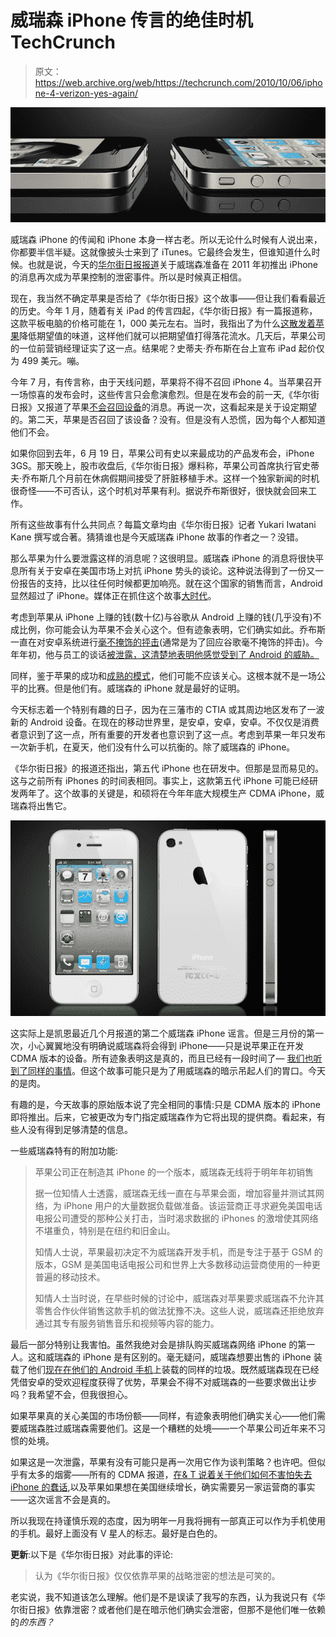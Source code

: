 # 威瑞森 iPhone 传言的绝佳时机 TechCrunch

> 原文：<https://web.archive.org/web/https://techcrunch.com/2010/10/06/iphone-4-verizon-yes-again/>

![](img/4cd004069b0929ecf53a2f72706e31c5.png "ip")

威瑞森 iPhone 的传闻和 iPhone 本身一样古老。所以无论什么时候有人说出来，你都要半信半疑。这就像披头士来到了 iTunes。它最终会发生，但谁知道什么时候。也就是说，今天的[华尔街日报报道](https://web.archive.org/web/20230207003936/http://online.wsj.com/article/SB10001424052748703735804575536191649347572.html)关于威瑞森准备在 2011 年初推出 iPhone 的消息再次成为苹果控制的泄密事件。所以是时候真正相信。

现在，我当然不确定苹果是否给了《华尔街日报》这个故事——但让我们看看最近的历史。今年 1 月，随着有关 iPad 的传言四起，《华尔街日报》有一篇报道称，这款平板电脑的价格可能在 1，000 美元左右。当时，我指出了为什么[这散发着苹果](https://web.archive.org/web/20230207003936/https://techcrunch.com/2010/01/04/apple-tablet-pricing/)降低期望值的味道，这样他们就可以把期望值打得落花流水。几天后，苹果公司的一位前营销经理证实了这一点。结果呢？史蒂夫·乔布斯在台上宣布 iPad 起价仅为 499 美元。嘣。

今年 7 月，有传言称，由于天线问题，苹果将不得不召回 iPhone 4。当苹果召开一场惊喜的发布会时，这些传言只会愈演愈烈。但是在发布会的前一天,《华尔街日报》又报道了苹果[不会召回设备](https://web.archive.org/web/20230207003936/https://techcrunch.com/2010/07/15/iphone-4-recall/)的消息。再说一次，这看起来是关于设定期望的。第二天，苹果是否召回了该设备？没有。但是没有人恐慌，因为每个人都知道他们不会。

如果你回到去年，6 月 19 日，苹果公司有史以来最成功的产品发布会，iPhone 3GS。那天晚上，股市收盘后,《华尔街日报》爆料称，苹果公司首席执行官史蒂夫·乔布斯几个月前在休病假期间接受了肝脏移植手术。这样一个独家新闻的时机很奇怪——不可否认，这个时机对苹果有利。据说乔布斯很好，很快就会回来工作。

所有这些故事有什么共同点？每篇文章均由《华尔街日报》记者 Yukari Iwatani Kane 撰写或合著。猜猜谁也是今天威瑞森 iPhone 故事的作者之一？没错。

那么苹果为什么要泄露这样的消息呢？这很明显。威瑞森 iPhone 的消息将很快平息所有关于安卓在美国市场上对抗 iPhone 势头的谈论。这种说法得到了一份又一份报告的支持，比以往任何时候都更加响亮。就在这个国家的销售而言，Android 显然超过了 iPhone。媒体正在抓住这个故事[大时代](https://web.archive.org/web/20230207003936/http://www.newsweek.com/2010/10/03/how-android-is-transforming-mobile-computing.html)。

考虑到苹果从 iPhone 上赚的钱(数十亿)与谷歌从 Android 上赚的钱(几乎没有)不成比例，你可能会认为苹果不会关心这个。但有迹象表明，它们确实如此。乔布斯一直在对安卓系统进行[毫不掩饰的抨击](https://web.archive.org/web/20230207003936/https://techcrunch.com/2010/09/01/apple-ios-activations/)(通常是为了回应谷歌毫不掩饰的抨击)。今年年初，他与员工的谈话[被泄露，这清楚地表明他感觉受到了 Android 的威胁。](https://web.archive.org/web/20230207003936/http://www.wired.com/epicenter/2010/01/googles-dont-be-evil-mantra-is-bullshit-adobe-is-lazy-apples-steve-jobs/)

同样，鉴于苹果的成功和[成熟的模式](https://web.archive.org/web/20230207003936/https://techcrunch.com/2009/11/11/while-rivals-jockey-for-market-share-apple-bathes-in-profits/)，他们可能不应该关心。这根本就不是一场公平的比赛。但是他们有。威瑞森的 iPhone 就是最好的证明。

今天标志着一个特别有趣的日子，因为在三藩市的 CTIA 或其周边地区发布了一波新的 Android 设备。在现在的移动世界里，是安卓，安卓，安卓。不仅仅是消费者意识到了这一点，所有重要的开发者也意识到了这一点。考虑到苹果一年只发布一次新手机，在夏天，他们没有什么可以抗衡的。除了威瑞森的 iPhone。

《华尔街日报》的报道还指出，第五代 iPhone 也在研发中。但那是显而易见的。这与之前所有 iPhones 的时间表相同。事实上，这款第五代 iPhone 可能已经研发两年了。这个故事的关键是，和硕将在今年年底大规模生产 CDMA iPhone，威瑞森将出售它。

![](img/f7059f1d7f42fcf2cf069f2ed4a752b1.png "v2")

这实际上是凯恩最近几个月报道的第二个威瑞森 iPhone 谣言。但是三月份的第一次，小心翼翼地没有明确说威瑞森将会得到 iPhone——只是说苹果正在开发 CDMA 版本的设备。所有迹象表明这是真的，而且已经有一段时间了— [我们也听到了同样的事情](https://web.archive.org/web/20230207003936/https://techcrunch.com/2010/08/08/verizon-iphone-january/)。但这个故事可能只是为了用威瑞森的暗示吊起人们的胃口。今天的是肉。

有趣的是，今天故事的原始版本说了完全相同的事情:只是 CDMA 版本的 iPhone 即将推出。后来，它被更改为专门指定威瑞森作为它将出现的提供商。看起来，有些人没有得到足够清楚的信息。

一些威瑞森特有的附加功能:

> 苹果公司正在制造其 iPhone 的一个版本，威瑞森无线将于明年年初销售
> 
> 据一位知情人士透露，威瑞森无线一直在与苹果会面，增加容量并测试其网络，为 iPhone 用户的大量数据负载做准备。该运营商正寻求避免美国电话电报公司遭受的那种公关打击，当时渴求数据的 iPhones 的激增使其网络不堪重负，特别是在纽约和旧金山。
> 
> 知情人士说，苹果最初决定不为威瑞森开发手机，而是专注于基于 GSM 的版本，GSM 是美国电话电报公司和世界上大多数移动运营商使用的一种更普遍的移动技术。
> 
> 知情人士当时说，在早些时候的讨论中，威瑞森对苹果要求威瑞森不允许其零售合作伙伴销售这款手机的做法犹豫不决。这些人说，威瑞森还拒绝放弃通过其专有服务销售音乐和视频等内容的能力。

最后一部分特别让我害怕。虽然我绝对会是排队购买威瑞森网络 iPhone 的第一人。这和威瑞森的 iPhone 是有区别的。毫无疑问，威瑞森想要出售的 iPhone 装载了他们[现在在他们的 Android 手机](https://web.archive.org/web/20230207003936/https://techcrunch.com/2010/09/09/android-open/)上装载的同样的垃圾。既然威瑞森现在已经凭借安卓的受欢迎程度获得了优势，苹果会不得不对威瑞森的一些要求做出让步吗？我希望不会，但我很担心。

如果苹果真的关心美国的市场份额——同样，有迹象表明他们确实关心——他们需要威瑞森胜过威瑞森需要他们。这是一个糟糕的处境——一个苹果公司近年来不习惯的处境。

如果这是一次泄露，苹果有没有可能只是再一次用它作为谈判策略？也许吧。但似乎有太多的烟雾——所有的 CDMA 报道，[在& T 说着关于他们如何不害怕失去 iPhone 的蠢话](https://web.archive.org/web/20230207003936/https://techcrunch.com/2010/09/22/att-iphone-verizon/),以及苹果如果想在美国继续增长，确实需要另一家运营商的事实——这次谣言不会是真的。

所以我现在持谨慎乐观的态度，因为明年一月我将拥有一部真正可以作为手机使用的手机。最好上面没有 V 星人的标志。最好是白色的。

**更新**:以下是《华尔街日报》对此事的评论:

> 认为《华尔街日报》仅仅依靠苹果的战略泄密的想法是可笑的。

老实说，我不知道该怎么理解。他们是不是误读了我写的东西，认为我说只有《华尔街日报》依靠泄密？或者他们是在暗示他们确实会泄密，但那不是他们唯一依赖的*的东西？*